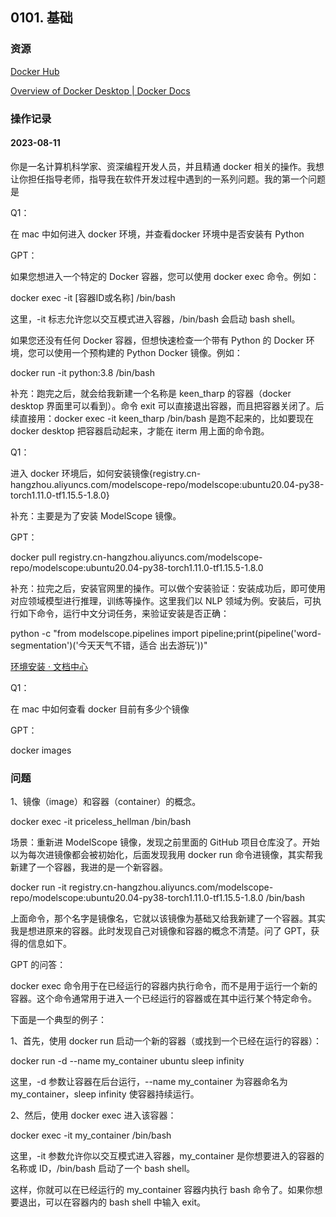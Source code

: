 ## 0101. 基础

### 资源

[Docker Hub](https://hub.docker.com/)

[Overview of Docker Desktop | Docker Docs](https://docs.docker.com/desktop/)

### 操作记录

#### 2023-08-11

你是一名计算机科学家、资深编程开发人员，并且精通 docker 相关的操作。我想让你担任指导老师，指导我在软件开发过程中遇到的一系列问题。我的第一个问题是

Q1：

在 mac 中如何进入 docker 环境，并查看docker 环境中是否安装有 Python

GPT：

如果您想进入一个特定的 Docker 容器，您可以使用 docker exec 命令。例如：

docker exec -it [容器ID或名称] /bin/bash

这里，-it 标志允许您以交互模式进入容器，/bin/bash 会启动 bash shell。

如果您还没有任何 Docker 容器，但想快速检查一个带有 Python 的 Docker 环境，您可以使用一个预构建的 Python Docker 镜像。例如：

docker run -it python:3.8 /bin/bash

补充：跑完之后，就会给我新建一个名称是 keen_tharp 的容器（docker desktop 界面里可以看到）。命令 exit 可以直接退出容器，而且把容器关闭了。后续直接用：docker exec -it keen_tharp /bin/bash 是跑不起来的，比如要现在 docker desktop 把容器启动起来，才能在 iterm 用上面的命令跑。

Q1：

进入 docker 环境后，如何安装镜像{registry.cn-hangzhou.aliyuncs.com/modelscope-repo/modelscope:ubuntu20.04-py38-torch1.11.0-tf1.15.5-1.8.0}

补充：主要是为了安装 ModelScope 镜像。

GPT：

docker pull registry.cn-hangzhou.aliyuncs.com/modelscope-repo/modelscope:ubuntu20.04-py38-torch1.11.0-tf1.15.5-1.8.0

补充：拉完之后，安装官网里的操作。可以做个安装验证：安装成功后，即可使用对应领域模型进行推理，训练等操作。这里我们以 NLP 领域为例。安装后，可执行如下命令，运行中文分词任务，来验证安装是否正确：

python -c "from modelscope.pipelines import pipeline;print(pipeline('word-segmentation')('今天天气不错，适合 出去游玩'))"

[环境安装 · 文档中心](https://www.modelscope.cn/docs/%E7%8E%AF%E5%A2%83%E5%AE%89%E8%A3%85)

Q1：

在 mac 中如何查看 docker 目前有多少个镜像

GPT：

docker images



### 问题

1、镜像（image）和容器（container）的概念。

docker exec -it priceless_hellman /bin/bash

场景：重新进 ModelScope 镜像，发现之前里面的 GitHub 项目仓库没了。开始以为每次进镜像都会被初始化，后面发现我用 docker run 命令进镜像，其实帮我新建了一个容器，我进的是一个新容器。

docker run -it registry.cn-hangzhou.aliyuncs.com/modelscope-repo/modelscope:ubuntu20.04-py38-torch1.11.0-tf1.15.5-1.8.0 /bin/bash

上面命令，那个名字是镜像名，它就以该镜像为基础又给我新建了一个容器。其实我是想进原来的容器。此时发现自己对镜像和容器的概念不清楚。问了 GPT，获得的信息如下。


GPT 的问答：

docker exec 命令用于在已经运行的容器内执行命令，而不是用于运行一个新的容器。这个命令通常用于进入一个已经运行的容器或在其中运行某个特定命令。

下面是一个典型的例子：

1、首先，使用 docker run 启动一个新的容器（或找到一个已经在运行的容器）：

docker run -d --name my_container ubuntu sleep infinity

这里，-d 参数让容器在后台运行，--name my_container 为容器命名为 my_container，sleep infinity 使容器持续运行。

2、然后，使用 docker exec 进入该容器：

docker exec -it my_container /bin/bash

这里，-it 参数允许你以交互模式进入容器，my_container 是你想要进入的容器的名称或 ID，/bin/bash 启动了一个 bash shell。

这样，你就可以在已经运行的 my_container 容器内执行 bash 命令了。如果你想要退出，可以在容器内的 bash shell 中输入 exit。



